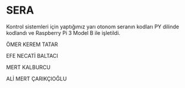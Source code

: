# SERA
Kontrol sistemleri için yaptığımız yarı otonom seranın kodları PY dilinde kodlandı ve Raspberry Pi 3 Model B ile işletildi.


ÖMER KEREM TATAR


EFE NECATİ BALTACI


MERT KALBURCU


ALİ MERT ÇARIKÇIOĞLU
